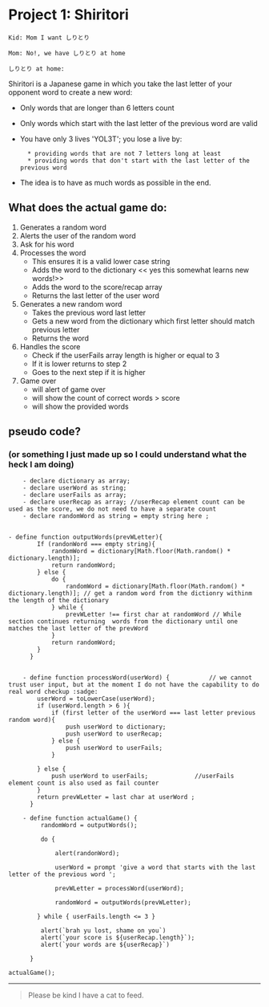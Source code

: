 # Project 1: Shiritori

`Kid: Mom I want しりとり`

`Mom: No!, we have しりとり at home`

`しりとり at home:`

Shiritori is a Japanese game in which you take the last letter of your opponent word to create a new word:

- Only words that are longer than 6 letters count
- Only words which start with the last letter of the previous word are valid
- You have only 3 lives 'YOL3T'; you lose a live by:

		* providing words that are not 7 letters long at least
		* providing words that don't start with the last letter of the previous word
		
- The idea is to have as much words as possible in the end.



## What does the actual game do:
1. Generates a random word
2. Alerts the user of the random word
3. Ask for his word
4. Processes the word 
	- This ensures it is a valid lower case string
	- Adds the word to the dictionary  << yes this somewhat learns new words!>>
	- Adds the word to the score/recap array
	- Returns the last letter of the user word
5. Generates a new random word
	- Takes the previous word last letter
	- Gets a new word from the dictionary which first letter should match previous letter
	- Returns the word
6. Handles the score
	- Check if the userFails array length is higher or equal to 3
	- If it is lower returns to step 2 
	- Goes to the next step if it is higher
7. Game over
	- will alert of game over 
	- will show the count of correct words > score
	- will show the provided words


	
## pseudo code? 
### (or something I just made up so I could understand what the heck I am doing)
```
 	- declare dictionary as array;
 	- declare userWord as string;
 	- declare userFails as array;
 	- declare userRecap as array; //userRecap element count can be used as the score, we do not need to have a separate count 
 	- declare randomWord as string = empty string here ;


- define function outputWords(prevWLetter){
   	  	If (randonWord === empty string){
			randomWord = dictionary[Math.floor(Math.random() * dictionary.length)];
			return randomWord;
		} else {
			do {
				randomWord = dictionary[Math.floor(Math.random() * dictionary.length)]; // get a random word from the dictionry withinm the length of the dictionary
			} while {
				prevWLetter !== first char at randomWord // While section continues returning  words from the dictionary until one matches the last letter of the prevWord
			}
			return randomWord;
   	  	}
   	  }


 	- define function processWord(userWord) {			// we cannot trust user input, but at the moment I do not have the capability to do real word checkup :sadge:
 		userWord = toLowerCase(userWord);
		if (userWord.length > 6 ){	
			if (first letter of the userWord === last letter previous random word){
				push userWord to dictionary;
				push userWord to userRecap;
			} else {
				push userWord to userFails;
			}
 			
 		} else {
			push userWord to userFails;				//userFails element count is also used as fail counter
 		}	
 		return prevWLetter = last char at userWord ;
   	  }
   	  
   	- define function actualGame() {
   	 	 randomWord = outputWords();
		 
		 do {

			 alert(randonWord);
		 
			 userWord = prompt 'give a word that starts with the last letter of the previous word ';

			 prevWLetter = processWord(userWord);

			 randomWord = outputWords(prevWLetter);
		
		} while { userFails.length <= 3 }

		 alert(`brah yu lost, shame on you`) 
		 alert(`your score is ${userRecap.length}`); 
		 alert(`your words are ${userRecap}`)
   	 	
   	  }

actualGame();
```

---

>Please be kind I have a cat to feed.
   	  
   	  
